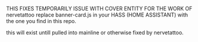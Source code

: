 THIS FIXES TEMPORARILY ISSUE WITH COVER ENTITY
FOR THE WORK OF nervetattoo
replace banner-card.js in your HASS (HOME ASSISTANT)
with the one you find in this repo.

this will exist untill pulled into mainline or otherwise fixed
by nervetattoo.

